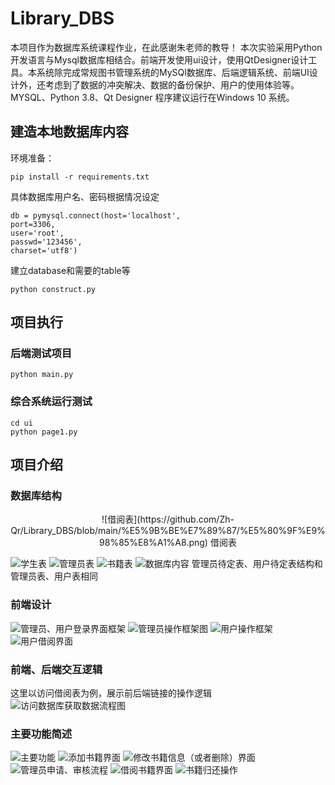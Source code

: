 # Library_DBS

本项目作为数据库系统课程作业，在此感谢朱老师的教导！
本次实验采用Python开发语言与Mysql数据库相结合。前端开发使用ui设计，使用QtDesigner设计工具。本系统除完成常规图书管理系统的MySQl数据库、后端逻辑系统、前端UI设计外，还考虑到了数据的冲突解决、数据的备份保护、用户的使用体验等。
MYSQL、Python 3.8、Qt Designer
程序建议运行在Windows 10 系统。

## 建造本地数据库内容
环境准备：
```
pip install -r requirements.txt
```
具体数据库用户名、密码根据情况设定
```
db = pymysql.connect(host='localhost',
port=3306,
user='root',
passwd='123456',
charset='utf8')
```
建立database和需要的table等
```
python construct.py
```

## 项目执行
### 后端测试项目
```
python main.py
```
### 综合系统运行测试
```
cd ui
python page1.py
```

## 项目介绍
### 数据库结构
<div align=center>
![借阅表](https://github.com/Zh-Qr/Library_DBS/blob/main/%E5%9B%BE%E7%89%87/%E5%80%9F%E9%98%85%E8%A1%A8.png)
借阅表
</div>

![学生表](https://github.com/Zh-Qr/Library_DBS/blob/main/%E5%9B%BE%E7%89%87/%E5%AD%A6%E7%94%9F%E8%A1%A8.png)
![管理员表](https://github.com/Zh-Qr/Library_DBS/blob/main/%E5%9B%BE%E7%89%87/%E7%AE%A1%E7%90%86%E5%91%98%E8%A1%A8.png)
![书籍表](https://github.com/Zh-Qr/Library_DBS/blob/main/%E5%9B%BE%E7%89%87/%E4%B9%A6%E7%B1%8D%E8%A1%A8.png)
![数据库内容](https://github.com/Zh-Qr/Library_DBS/blob/main/%E5%9B%BE%E7%89%87/%E6%95%B0%E6%8D%AE%E5%BA%93%E5%86%85%E5%AE%B9.png)
管理员待定表、用户待定表结构和管理员表、用户表相同

### 前端设计
![管理员、用户登录界面框架](https://github.com/Zh-Qr/Library_DBS/blob/main/%E5%9B%BE%E7%89%87/%E7%AE%A1%E7%90%86%E5%91%98%E3%80%81%E7%94%A8%E6%88%B7%E7%99%BB%E5%BD%95%E7%95%8C%E9%9D%A2%E6%A1%86%E6%9E%B6.png)
![管理员操作框架图](https://github.com/Zh-Qr/Library_DBS/blob/main/%E5%9B%BE%E7%89%87/%E7%AE%A1%E7%90%86%E5%91%98%E6%93%8D%E4%BD%9C%E6%A1%86%E6%9E%B6%E5%9B%BE.png)
![用户操作框架](https://github.com/Zh-Qr/Library_DBS/blob/main/%E5%9B%BE%E7%89%87/%E7%94%A8%E6%88%B7%E6%93%8D%E4%BD%9C%E6%A1%86%E6%9E%B6.png)
![用户借阅界面](https://github.com/Zh-Qr/Library_DBS/blob/main/%E5%9B%BE%E7%89%87/%E7%94%A8%E6%88%B7%E5%80%9F%E9%98%85%E7%95%8C%E9%9D%A2.png)

### 前端、后端交互逻辑
这里以访问借阅表为例，展示前后端链接的操作逻辑
![访问数据库获取数据流程图](https://github.com/Zh-Qr/Library_DBS/blob/main/%E5%9B%BE%E7%89%87/%E8%AE%BF%E9%97%AE%E6%95%B0%E6%8D%AE%E5%BA%93%E8%8E%B7%E5%8F%96%E6%95%B0%E6%8D%AE%E6%B5%81%E7%A8%8B%E5%9B%BE.png)

### 主要功能简述
![主要功能](https://github.com/Zh-Qr/Library_DBS/blob/main/%E5%9B%BE%E7%89%87/%E4%B8%BB%E8%A6%81%E5%8A%9F%E8%83%BD.png)
![添加书籍界面](https://github.com/Zh-Qr/Library_DBS/blob/main/%E5%9B%BE%E7%89%87/%E6%B7%BB%E5%8A%A0%E4%B9%A6%E7%B1%8D%E7%95%8C%E9%9D%A2.png)
![修改书籍信息（或者删除）界面](https://github.com/Zh-Qr/Library_DBS/blob/main/%E5%9B%BE%E7%89%87/%E4%BF%AE%E6%94%B9%E4%B9%A6%E7%B1%8D%E4%BF%A1%E6%81%AF%E7%95%8C%E9%9D%A2.png)
![管理员申请、审核流程](https://github.com/Zh-Qr/Library_DBS/blob/main/%E5%9B%BE%E7%89%87/%E7%AE%A1%E7%90%86%E5%91%98%E7%94%B3%E8%AF%B7%E3%80%81%E5%AE%A1%E6%A0%B8%E6%B5%81%E7%A8%8B.png)
![借阅书籍界面](https://github.com/Zh-Qr/Library_DBS/blob/main/%E5%9B%BE%E7%89%87/%E5%80%9F%E9%98%85%E4%B9%A6%E7%B1%8D%E7%95%8C%E9%9D%A2.png)
![书籍归还操作](https://github.com/Zh-Qr/Library_DBS/blob/main/%E5%9B%BE%E7%89%87/%E4%B9%A6%E7%B1%8D%E5%BD%92%E8%BF%98%E6%93%8D%E4%BD%9C.png)
